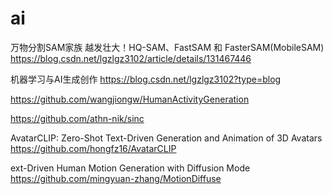 # ai


万物分割SAM家族 越发壮大！HQ-SAM、FastSAM 和 FasterSAM(MobileSAM) 
https://blog.csdn.net/lgzlgz3102/article/details/131467446

机器学习与AI生成创作
https://blog.csdn.net/lgzlgz3102?type=blog



https://github.com/wangjiongw/HumanActivityGeneration

https://github.com/athn-nik/sinc

AvatarCLIP: Zero-Shot Text-Driven Generation and Animation of 3D Avatars
https://github.com/hongfz16/AvatarCLIP

ext-Driven Human Motion Generation with Diffusion Mode
https://github.com/mingyuan-zhang/MotionDiffuse
